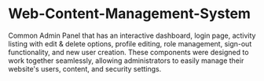 # Web-Content-Management-System
Common Admin Panel that has an interactive dashboard, login page, activity listing with edit &amp; delete options, profile editing, role management, sign-out functionality, and new user creation. These components were designed to work together seamlessly, allowing administrators to easily manage their website's users, content, and security settings.  
